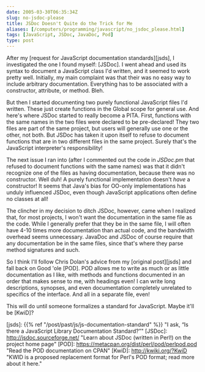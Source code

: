 ```yaml
--- 
date: 2005-03-30T06:35:34Z
slug: no-jsdoc-please
title: JSDoc Doesn't Quite do the Trick for Me
aliases: [/computers/programming/javascript/no_jsdoc_please.html]
tags: [JavaScript, JSDoc, JavaDoc, Pod]
type: post
---
```


After my [request for JavaScript documentation standards][jsds], I investigated
the one I found myself: [JSDoc]. I went ahead and used its syntax to document a
JavaScript class I'd written, and it seemed to work pretty well. Initially, my
main complaint was that their was no easy way to include arbitrary
documentation. Everything has to be associated with a constructor, attribute, or
method. Bleh.

But then I started documenting two purely functional JavaScript files I'd
written. These just create functions in the Global scope for general use. And
here's where JSDoc started to really become a PITA. First, functions with the
same names in the two files were declared to be pre-declared! They two files are
part of the same project, but users will generally use one or the other, not
both. But JSDoc has taken it upon itself to refuse to document functions that
are in two different files in the same project. Surely that's the JavaScript
interpreter's responsibility!

The next issue I ran into (after I commented out the code in *JSDoc.pm* that
refused to document functions with the same names) was that it didn't recognize
one of the files as having documentation, because there was no constructor. Well
duh! A purely functional implementation doesn't *have* a constructor! It seems
that Java's bias for OO-only implementations has unduly influenced JSDoc, even
though JavaScript applications often define no classes at all!

The clincher in my decision to ditch JSDoc, however, came when I realized that,
for most projects, I won't want the documentation in the same file as the code.
While I generally prefer that they be in the same file, I will often have 4-10
times more documentation than actual code, and the bandwidth overhead seems
unnecessary. JavaDoc and JSDoc of course require that any documentation be in
the same files, since that's where they parse method signatures and such.

So I think I'll follow Chris Dolan's advice from my [original post][jsds] and
fall back on Good 'ole [POD]. POD allows me to write as much or as little
documentation as I like, with methods and functions documented in an order that
makes sense to me, with headings even! I can write long descriptions, synopses,
and even documentation completely unrelated to specifics of the interface. And
all in a separate file, even!

This will do until someone formalizes a standard for JavaScript. Maybe it'll be
[KwiD]?

  [jsds]: {{% ref "/post/past/js/js-documentation-standard" %}}
    "I ask, “Is there a JavaScript Library Documentation Standard?”"
  [JSDoc]: http://jsdoc.sourceforge.net/
    "Learn about JSDoc (written in Perl!) on the project home page"
  [POD]: https://metacpan.org/dist/perl/pod/perlpod.pod
    "Read the POD documentation on CPAN"
  [KwiD]: http://kwiki.org/?KwiD
    "KWID is a proposed replacement format for Perl's POD format; read more about it here."
